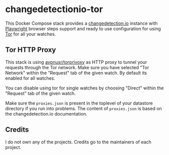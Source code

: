 # changedetectionio-tor

This Docker Compose stack provides a [changedetection.io](https://github.com/dgtlmoon/changedetection.io) instance with [Playwright](https://github.com/microsoft/playwright) browser steps support and ready to use configuration for using [Tor](https://www.torproject.org/) for all your watches.

## Tor HTTP Proxy

This stack is using [avpnusr/torprivoxy](https://github.com/avpnusr/torprivoxy) as HTTP proxy to tunnel your requests through the Tor network. Make sure you have selected "Tor Network" within the "Request" tab of the given watch. By default its enabled for all watches.

You can disable using tor for single watches by choosing "Direct" within the "Request" tab of the given watch.

Make sure the `proxies.json` is present in the toplevel of your datastore directory if you run into problems. The content of `proxies.json` is based on the changedetection.io documentation.

## Credits

I do not own any of the projects. Credits go to the maintainers of each project.
